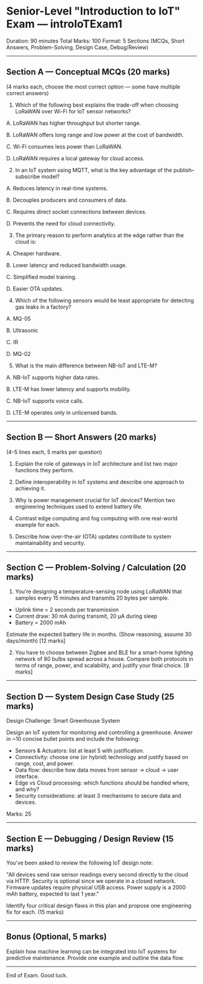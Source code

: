 # Senior-Level "Introduction to IoT" Exam — introIoTExam1

Duration: 90 minutes
Total Marks: 100
Format: 5 Sections (MCQs, Short Answers, Problem-Solving, Design Case, Debug/Review)

---

## Section A — Conceptual MCQs (20 marks)
(4 marks each, choose the most correct option — some have multiple correct answers)

1. Which of the following best explains the trade-off when choosing LoRaWAN over Wi-Fi for IoT sensor networks?

A. LoRaWAN has higher throughput but shorter range.

B. LoRaWAN offers long range and low power at the cost of bandwidth.

C. Wi-Fi consumes less power than LoRaWAN.

D. LoRaWAN requires a local gateway for cloud access.

2. In an IoT system using MQTT, what is the key advantage of the publish–subscribe model?

A. Reduces latency in real-time systems.

B. Decouples producers and consumers of data.

C. Requires direct socket connections between devices.

D. Prevents the need for cloud connectivity.

3. The primary reason to perform analytics at the edge rather than the cloud is:

A. Cheaper hardware.

B. Lower latency and reduced bandwidth usage.

C. Simplified model training.

D. Easier OTA updates.

4. Which of the following sensors would be least appropriate for detecting gas leaks in a factory?

A. MQ-05

B. Ultrasonic

C. IR

D. MQ-02

5. What is the main difference between NB-IoT and LTE-M?

A. NB-IoT supports higher data rates.

B. LTE-M has lower latency and supports mobility.

C. NB-IoT supports voice calls.

D. LTE-M operates only in unlicensed bands.

---

## Section B — Short Answers (20 marks)
(4–5 lines each, 5 marks per question)

1. Explain the role of gateways in IoT architecture and list two major functions they perform.

2. Define interoperability in IoT systems and describe one approach to achieving it.

3. Why is power management crucial for IoT devices? Mention two engineering techniques used to extend battery life.

4. Contrast edge computing and fog computing with one real-world example for each.

5. Describe how over-the-air (OTA) updates contribute to system maintainability and security.

---

## Section C — Problem-Solving / Calculation (20 marks)

1. You’re designing a temperature-sensing node using LoRaWAN that samples every 15 minutes and transmits 20 bytes per sample.

- Uplink time = 2 seconds per transmission
- Current draw: 30 mA during transmit, 20 µA during sleep
- Battery = 2000 mAh

Estimate the expected battery life in months. (Show reasoning, assume 30 days/month) [12 marks]

2. You have to choose between Zigbee and BLE for a smart-home lighting network of 80 bulbs spread across a house. Compare both protocols in terms of range, power, and scalability, and justify your final choice. [8 marks]

---

## Section D — System Design Case Study (25 marks)

Design Challenge: Smart Greenhouse System

Design an IoT system for monitoring and controlling a greenhouse. Answer in ~10 concise bullet points and include the following:

- Sensors & Actuators: list at least 5 with justification.
- Connectivity: choose one (or hybrid) technology and justify based on range, cost, and power.
- Data flow: describe how data moves from sensor → cloud → user interface.
- Edge vs Cloud processing: which functions should be handled where, and why?
- Security considerations: at least 3 mechanisms to secure data and devices.

Marks: 25

---

## Section E — Debugging / Design Review (15 marks)

You’ve been asked to review the following IoT design note:

"All devices send raw sensor readings every second directly to the cloud via HTTP.
Security is optional since we operate in a closed network.
Firmware updates require physical USB access.
Power supply is a 2000 mAh battery, expected to last 1 year."

Identify four critical design flaws in this plan and propose one engineering fix for each. (15 marks)

---

## Bonus (Optional, 5 marks)
Explain how machine learning can be integrated into IoT systems for predictive maintenance. Provide one example and outline the data flow.

---

End of Exam. Good luck.
